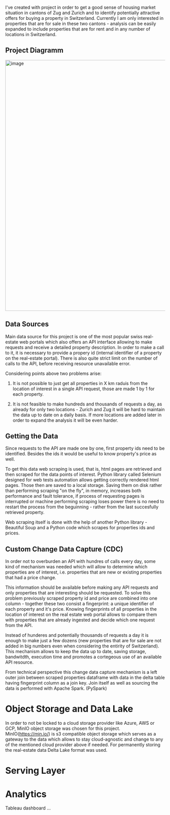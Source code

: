 I've created with project in order to get a good sense of housing market situation in cantons of Zug and Zurich and 
to identify potentially attractive offers for buying a property in Switzerland. Currently I am only interested in properties that are for sale in these two cantons - analysis can be easily expanded to include properties that are for rent and in any number of locations in Switzerland.

## Project Diagramm

<img width="788" alt="image" src="https://github.com/StephanKnox/real-estate-project/assets/123996543/6e78f78f-09ff-477a-8852-8bdc1e247536">

## Data Sources

Main data source for this project is one of the most popular swiss real-estate web portals which also offers an API interface allowing to make requests and receive a detailed property description. In order to make a call to it, it is necessary to provide a propery id (internal identifier of a property on the real-estate portal). There is also quite strict limit on the number of calls to the API, before receiving resource unavailable error. 

Considering points above two problems arise:

1) It is not possible to just get all properties in X km raduis from the location of interest in a single API request, those are made 1 by 1 for each property.
  
2) It is not feasible to make hundreds and thousands of requests a day, as already for only two locations - Zurich and Zug it will be hard to maintain the data up to date on a daily basis. If more locations are added later in order to expand the analysis it will be even harder.


## Getting the Data
Since requests to the API are made one by one, first property ids need to be identified. Besides the ids it would be useful to know property's price as well.

To get this data web scraping is used, that is, html pages are retrieved and then scraped for the data points of interest.
Python library called Selenium designed for web tests automation allows getting correctly rendered html pages. Those then are saved to a local storage. Saving them on disk rather than performing scraping "on the fly", in memory, increases both performance and fault tolerance, if process of requesting pages is interrupted or machine performing scraping loses power there is no need to restart the process from the beguinning - rather from the last succesfully retrieved property.

Web scraping itself is done with the help of another Python library - Beautiful Soup and a Python code which scrapes for properties ids and prices. 


## Custom Change Data Capture (CDC)
In order not to overburden an API with hundres of calls every day, some kind of mechanism was needed which will allow to determine which properties are of interest, i.e. properties that are new or existing properties that had a price change. 

This information should be available before making any API requests and only properties that are interesting should be requested. To solve this problem previously scraped property id and price are combined into one column - together these two consist a fingerprint: a unique identifier of each property and it's price. Knowing fingerprints of all properties in the location of interest on the real estate web portal allows to compare them with properties that are already ingested and decide which one request from the API. 

Instead of hunderes and potentially thousands of requests a day it is enough to make just a few dozens (new properties that are for sale are not added in big numbers even when considering the entirity of Switzerland). This mechanism allows to keep the data up to date, saving storage, bandwitdth, execution time and promotes a cortegeous use of an available API resource.

From technical perspective this change data capture mechanism is a left outer join between scraped properties dataframe with data in the delta table having fingerprint column as a join key. Join itself as well as sourcing the data is performed with Apache Spark. (PySpark)

# Object Storage and Data Lake
In order to not be locked to a cloud storage provider like Azure, AWS or GCP, MinIO object storage was chosen for this project.
MinIO(https://min.io/) is s3 compatible object storage which serves as a gateway to the data which allows to stay cloud-agnostic and change to any of the mentioned cloud provider above if needed.
For permanently storing the real-estate data Delta Lake format was used.


# Serving Layer

# Analytics

Tableau dashboard ...







